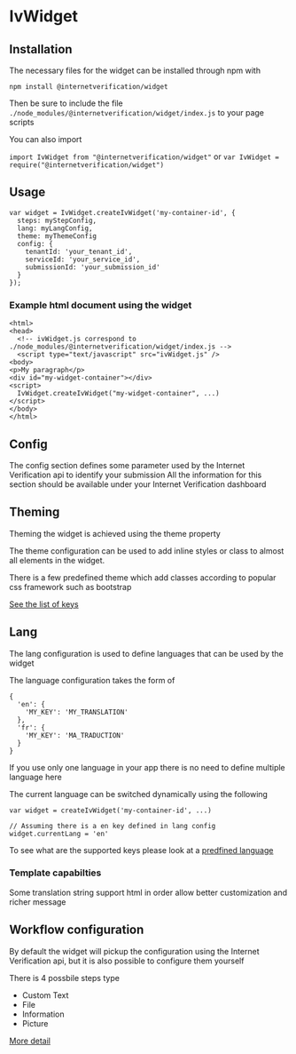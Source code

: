 # IvWidget

## Installation

The necessary files for the widget can be installed through npm with

`npm install @internetverification/widget`

Then be sure to include the file `./node_modules/@internetverification/widget/index.js` to your page scripts

You can also import

`import IvWidget from "@internetverification/widget"`
or
`var IvWidget = require("@internetverification/widget")`

## Usage

```
var widget = IvWidget.createIvWidget('my-container-id', {
  steps: myStepConfig,
  lang: myLangConfig,
  theme: myThemeConfig
  config: {
    tenantId: 'your_tenant_id',
    serviceId: 'your_service_id',
    submissionId: 'your_submission_id'
  }
});
```

### Example html document using the widget

```
<html>
<head>
  <!-- ivWidget.js correspond to ./node_modules/@internetverification/widget/index.js -->
  <script type="text/javascript" src="ivWidget.js" />
<body>
<p>My paragraph</p>
<div id="my-widget-container"></div>
<script>
  IvWidget.createIvWidget("my-widget-container", ...)
</script>
</body>
</html>
```

## Config

The config section defines some parameter used by the Internet Verification api to identify your submission
All the information for this section should be available under your Internet Verification dashboard

## Theming

Theming the widget is achieved using the theme property

The theme configuration can be used to add inline styles or class to almost all elements in the widget.

There is a few predefined theme which add classes according to popular css framework such as bootstrap

[See the list of keys](./THEMING.md)

## Lang

The lang configuration is used to define languages that can be used by the widget

The language configuration takes the form of

```
{
  'en': {
    'MY_KEY': 'MY_TRANSLATION'
  },
  'fr': {
    'MY_KEY': 'MA_TRADUCTION'
  }
}
```

If you use only one language in your app there is no need to define multiple language here

The current language can be switched dynamically using the following

```
var widget = createIvWidget('my-container-id', ...)

// Assuming there is a en key defined in lang config
widget.currentLang = 'en'
```

To see what are the supported keys please look at a [predfined language](./projects/iv-widget/src/assets/lang/en.js)

### Template capabilties

Some translation string support html in order allow better customization and richer message

## Workflow configuration

By default the widget will pickup the configuration using the Internet Verification api, but it is also possible to configure them yourself

There is 4 possbile steps type

- Custom Text
- File
- Information
- Picture

[More detail](./WORKFLOW.md)
